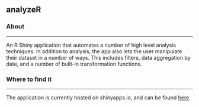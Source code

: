 ## analyzeR

### About
---
An R Shiny application that automates a number of high level analysis techniques. In addition to analysis, the app also lets the user manipulate their dataset in a number of ways. This includes filters, data aggregation by date, and a number of built-in transformation functions.

### Where to find it
---
The application is currently hosted on shinyapps.io, and can be found [here](https://jeremybowyer.shinyapps.io/Correlation_App/).
